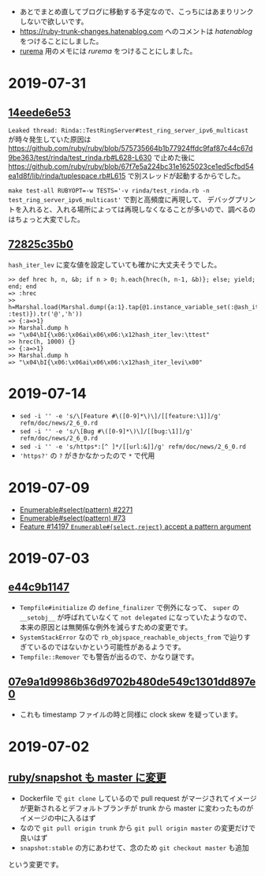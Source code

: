 - あとでまとめ直してブログに移動する予定なので、こっちにはあまりリンクしないで欲しいです。
- <https://ruby-trunk-changes.hatenablog.com> へのコメントは *hatenablog* をつけることにしました。
- [rurema](https://github.com/rurema/doctree) 用のメモには *rurema* をつけることにしました。

# 2019-07-31

## [14eede6e53](https://ruby-trunk-changes.hatenablog.com/entry/ruby_trunk_changes_20190731#14eede6e53)

`Leaked thread: Rinda::TestRingServer#test_ring_server_ipv6_multicast` が時々発生していた原因は
https://github.com/ruby/ruby/blob/575735664b1b77924ffdc9faf87c44c67d9be363/test/rinda/test_rinda.rb#L628-L630 で止めた後に
https://github.com/ruby/ruby/blob/67f7e5a224bc31e1625023ce1ed5cfbd54ea1d8f/lib/rinda/tuplespace.rb#L615 で別スレッドが起動するからでした。

`make test-all RUBYOPT=-w TESTS='-v rinda/test_rinda.rb -n test_ring_server_ipv6_multicast'` で割と高頻度に再現して、
デバッグプリントを入れると、入れる場所によっては再現しなくなることが多いので、調べるのはちょっと大変でした。

## [72825c35b0](https://ruby-trunk-changes.hatenablog.com/entry/ruby_trunk_changes_20190731#72825c35b0)

`hash_iter_lev` に変な値を設定していても確かに大丈夫そうでした。

```
>> def hrec h, n, &b; if n > 0; h.each{hrec(h, n-1, &b)}; else; yield; end; end
=> :hrec
>> h=Marshal.load(Marshal.dump({a:1}.tap{@1.instance_variable_set(:@ash_iter_lev, :test)}).tr('@','h'))
=> {:a=>1}
>> Marshal.dump h
=> "\x04\bI{\x06:\x06ai\x06\x06:\x12hash_iter_lev:\ttest"
>> hrec(h, 1000) {}
=> {:a=>1}
>> Marshal.dump h
=> "\x04\bI{\x06:\x06ai\x06\x06:\x12hash_iter_levi\x00"
```

# 2019-07-14

- `sed -i '' -e 's/\[Feature #\([0-9]*\)\]/[[feature:\1]]/g' refm/doc/news/2_6_0.rd`
- `sed -i '' -e 's/\[Bug #\([0-9]*\)\]/[[bug:\1]]/g' refm/doc/news/2_6_0.rd`
- `sed -i '' -e 's/https*:[^ ]*/[[url:&]]/g' refm/doc/news/2_6_0.rd`
- `'https?'` の `?` がきかなかったので `*` で代用

# 2019-07-09

- [Enumerable#select(pattern) #2271](https://github.com/ruby/ruby/pull/2271)
- [Enumerable#select(pattern) #73](https://github.com/ko1/rubyhackchallenge/issues/73)
- [Feature #14197 `Enumerable#{select,reject}` accept a pattern argument](https://bugs.ruby-lang.org/issues/14197)

# 2019-07-03

## [e44c9b1147](https://ruby-trunk-changes.hatenablog.com/entry/ruby_trunk_changes_20190703#e44c9b1147)

- `Tempfile#initialize` の `define_finalizer` で例外になって、 `super` の `__setobj__` が呼ばれていなくて `not delegated` になっていたようなので、本来の原因とは無関係な例外を減らすための変更です。
- `SystemStackError` なので `rb_objspace_reachable_objects_from` で辿りすぎているのではないかという可能性があるようです。
- `Tempfile::Remover` でも警告が出るので、かなり謎です。

## [07e9a1d9986b36d9702b480de549c1301dd897e0](https://github.com/ruby/ruby/commit/07e9a1d9986b36d9702b480de549c1301dd897e0)

- これも timestamp ファイルの時と同様に clock skew を疑っています。

# 2019-07-02

## [ruby/snapshot も master に変更](https://github.com/ruby/snapshot/pull/8)

- Dockerfile で `git clone` しているので pull request がマージされてイメージが更新されるとデフォルトブランチが trunk から master に変わったものがイメージの中に入るはず
- なので `git pull origin trunk` から `git pull origin master` の変更だけで良いはず
- `snapshot:stable` の方にあわせて、念のため `git checkout master` も追加

という変更です。
